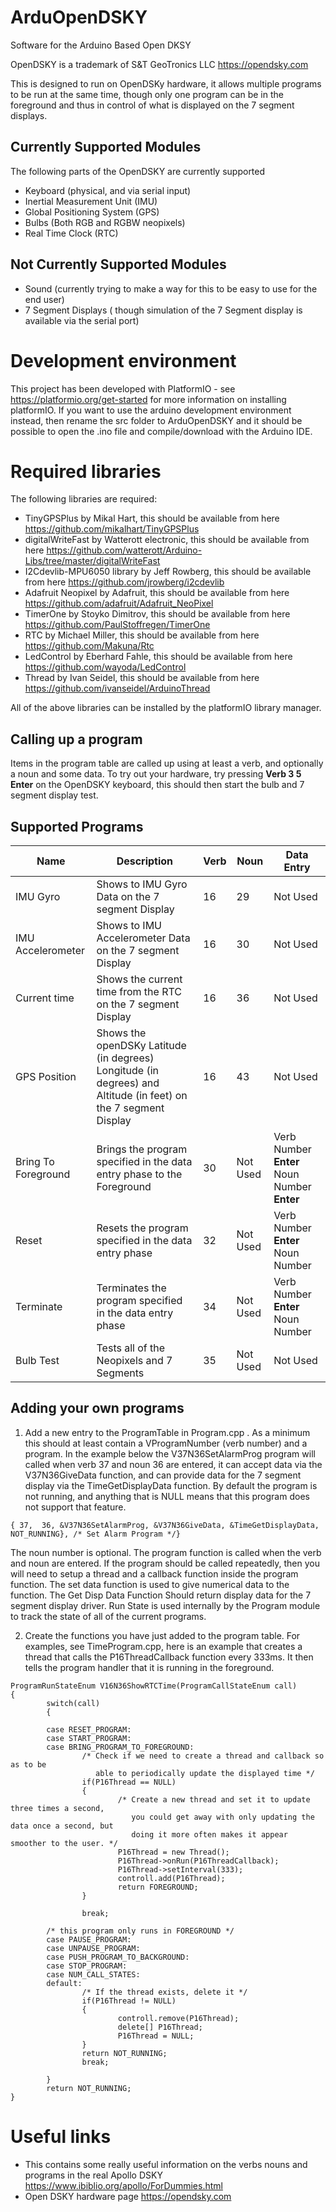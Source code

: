 # ArduOpenDSKY
Software for the Arduino Based Open DKSY  

OpenDSKY is a trademark of S&T GeoTronics LLC  https://opendsky.com

This is designed to run on OpenDSKy hardware, it allows multiple programs to be
run at the same time, though only one program can be in the foreground and thus
in control of what is displayed on the 7 segment displays.


## Currently Supported Modules
The following parts of the OpenDSKY are currently supported
- Keyboard (physical, and via serial input)
- Inertial Measurement Unit (IMU)
- Global Positioning System (GPS)
- Bulbs (Both RGB and RGBW neopixels)
- Real Time Clock (RTC)


## Not Currently Supported Modules
- Sound  (currently trying to make a way for this to be easy to use for the end user)
- 7 Segment Displays ( though simulation of the 7 Segment display is available via the serial port)

# Development environment
This project has been developed with PlatformIO  - see https://platformio.org/get-started for more information on installing platformIO.
If you want to use the arduino development environment instead, then rename the src folder to ArduOpenDSKY and it should be possible to open
the .ino file and compile/download with the Arduino IDE.

# Required libraries
The following libraries are required:

- TinyGPSPlus by Mikal Hart, this should be available from here https://github.com/mikalhart/TinyGPSPlus
- digitalWriteFast by Watterott electronic, this should be available from here https://github.com/watterott/Arduino-Libs/tree/master/digitalWriteFast
- I2Cdevlib-MPU6050 library by Jeff Rowberg, this should be available from here https://github.com/jrowberg/i2cdevlib
- Adafruit Neopixel  by Adafruit, this should be available from here https://github.com/adafruit/Adafruit_NeoPixel
- TimerOne by Stoyko Dimitrov, this should be available from here https://github.com/PaulStoffregen/TimerOne
- RTC by Michael Miller, this should be available from here https://github.com/Makuna/Rtc
- LedControl by Eberhard Fahle, this should be available from here https://github.com/wayoda/LedControl
- Thread by Ivan Seidel, this should be available from here https://github.com/ivanseidel/ArduinoThread

All of the above libraries can be installed by the platformIO library manager.

## Calling up a program
Items in the program table are called up using at least a verb, and optionally a noun and some data. To try out your hardware, try pressing
**Verb 3 5 Enter** on the OpenDSKY keyboard, this should then start the bulb and 7 segment display test.

## Supported Programs

Name |Description|Verb|Noun|Data Entry
------|-----------|----|----|------
IMU Gyro| Shows to IMU Gyro Data on the 7 segment Display|16|29|Not Used
IMU Accelerometer | Shows to IMU Accelerometer Data on the 7 segment Display|16|30|Not Used
Current time | Shows the current time from the RTC on the 7 segment Display|16|36|Not Used
GPS Position | Shows the openDSKy Latitude (in degrees) Longitude (in degrees) and Altitude (in feet) on the 7 segment Display|16|43| Not Used
Bring To Foreground| Brings the program specified in the data entry phase to the Foreground | 30 | Not Used | Verb Number **Enter**  Noun Number **Enter**
Reset| Resets the program specified in the data entry phase | 32 | Not Used | Verb Number **Enter**  Noun Number
Terminate| Terminates the program specified in the data entry phase | 34 | Not Used | Verb Number **Enter**  Noun Number
Bulb Test| Tests all of the Neopixels and 7 Segments| 35 | Not Used | Not Used


## Adding your own programs
1. Add a new entry to the ProgramTable in Program.cpp . As a minimum this should at least contain a VProgramNumber (verb number) and a program. In the example below the V37N36SetAlarmProg program will called when verb 37 and noun 36 are entered, it can accept data via the V37N36GiveData function, and can provide data for the 7 segment display via the TimeGetDisplayData function. By default the program is not running, and anything that is NULL means that this program does not support that feature.
```
{ 37,  36, &V37N36SetAlarmProg, &V37N36GiveData, &TimeGetDisplayData, NOT_RUNNING}, /* Set Alarm Program */}
```
The noun number is optional. The program function is called when the verb and noun are entered. If the program should be called repeatedly, then you will need to setup a thread and a callback function inside the program function. The set data function is used to give numerical data to the function. The Get Disp Data Function Should return display data for the 7 segment display driver. Run State is used internally by the Program module to track the state of all of the current programs.


2. Create the functions you have just added to the program table. For examples, see TimeProgram.cpp, here is an example that creates a thread that calls the P16ThreadCallback function every 333ms. It then tells the program handler that it is running in the foreground.

```
ProgramRunStateEnum V16N36ShowRTCTime(ProgramCallStateEnum call)
{
		switch(call)
		{

		case RESET_PROGRAM:
		case START_PROGRAM:
		case BRING_PROGRAM_TO_FOREGROUND:
				/* Check if we need to create a thread and callback so as to be
				   able to periodically update the displayed time */
				if(P16Thread == NULL)
				{
						/* Create a new thread and set it to update three times a second,
						   you could get away with only updating the data once a second, but
						   doing it more often makes it appear smoother to the user. */
						P16Thread = new Thread();
						P16Thread->onRun(P16ThreadCallback);
						P16Thread->setInterval(333);
						controll.add(P16Thread);
						return FOREGROUND;
				}

				break;

		/* this program only runs in FOREGROUND */
		case PAUSE_PROGRAM:
		case UNPAUSE_PROGRAM:
		case PUSH_PROGRAM_TO_BACKGROUND:
		case STOP_PROGRAM:
		case NUM_CALL_STATES:
		default:
				/* If the thread exists, delete it */
				if(P16Thread != NULL)
				{
						controll.remove(P16Thread);
						delete[] P16Thread;
						P16Thread = NULL;
				}
				return NOT_RUNNING;
				break;

		}
		return NOT_RUNNING;
}
```

# Useful links
- This contains some really useful information on the verbs nouns and programs in the real Apollo DSKY https://www.ibiblio.org/apollo/ForDummies.html
- Open DSKY hardware page  https://opendsky.com
